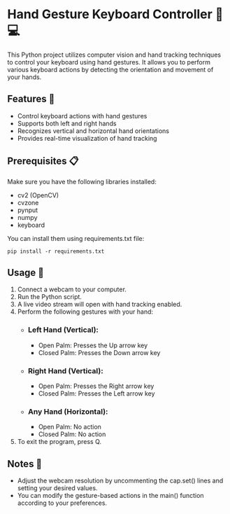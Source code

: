 # Hand Gesture Keyboard Controller 👐💻

This Python project utilizes computer vision and hand tracking techniques to control your keyboard using hand gestures. It allows you to perform various keyboard actions by detecting the orientation and movement of your hands.

## Features 🌟

- Control keyboard actions with hand gestures
- Supports both left and right hands
- Recognizes vertical and horizontal hand orientations
- Provides real-time visualization of hand tracking

## Prerequisites 📋

Make sure you have the following libraries installed:

- cv2 (OpenCV)
- cvzone
- pynput
- numpy
- keyboard

You can install them using requirements.txt file:

```
pip install -r requirements.txt
```

## Usage 🚀

1. Connect a webcam to your computer.
2. Run the Python script.
3. A live video stream will open with hand tracking enabled.
4. Perform the following gestures with your hand:
   - ### Left Hand (Vertical):
     - Open Palm: Presses the Up arrow key
     - Closed Palm: Presses the Down arrow key
   - ### Right Hand (Vertical):
     - Open Palm: Presses the Right arrow key
     - Closed Palm: Presses the Left arrow key
   - ### Any Hand (Horizontal):
     - Open Palm: No action
     - Closed Palm: No action
5. To exit the program, press Q.

## Notes 📝

- Adjust the webcam resolution by uncommenting the cap.set() lines and setting your desired values.
- You can modify the gesture-based actions in the main() function according to your preferences.
